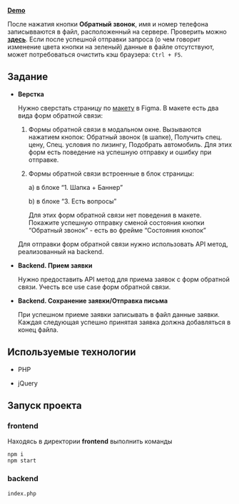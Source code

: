 **[Demo](http://84.38.180.229:84)**

После нажатия кнопки **Обратный звонок**, имя и номер телефона записывваются в файл, расположенный на сервере. Проверить можно **[здесь](http://84.38.180.229:85/contacts)**. Если после успешной отправки запроса (о чем говорит изменение цвета кнопки на зеленый) данные в файле отсутствуют, может потребоваться очистить кэш браузера: `Ctrl + F5`.


## Задание
- **Верстка**
  
  Нужно сверстать страницу по [макету](https://www.figma.com/file/OCiFqVbuAqrvsE7iRqPtrP/ProContext-Test) в Figma. 
  В макете есть два вида форм обратной связи:
  1) Формы обратной связи в модальном окне. 
     Вызываются нажатием кнопок: Обратный звонок (в шапке), Получить спец. цену, Спец. условия по лизингу, Подобрать автомобиль.
     Для этих форм есть поведение на успешную отправку и ошибку при отправке.
  2) Формы обратной связи встроенные в блок страницы:
    
     a) в блоке “1. Шапка + Баннер”
     
     b) в блоке “3. Есть вопросы”
  
     Для этих форм обратной связи нет поведения в макете. Покажите успешную отправку сменой состояния кнопки “Обратный звонок” - есть во фрейме “Состояния кнопок”

  Для отправки форм обратной связи нужно использовать API метод, реализованный на backend.

- **Backend. Прием заявки**
  
  Нужно предоставить API метод для приема заявок с форм обратной связи. Учесть все use case форм обратной связи.


- **Backend. Сохранение заявки/Отправка письма**
  
  При успешном приеме заявки записывать в файл данные заявки. Каждая следующая успешно принятая заявка должна добавляться в конец файла.

## Используемые технологии
- PHP

- jQuery

## Запуск проекта
### frontend
Находясь в директории **frontend** выполнить команды
```
npm i
npm start
```
### backend
```
index.php
```